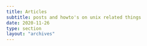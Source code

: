 ```yaml
---
title: Articles
subtitle: posts and howto's on unix related things
date: 2020-11-26
type: section
layout: "archives"
---
```

